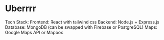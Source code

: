 # Uberrrr
Tech Stack:  Frontend: React with tailwind css  Backend: Node.js + Express.js  Database: MongoDB (can be swapped with Firebase or PostgreSQL)  Maps: Google Maps API or Mapbox 
